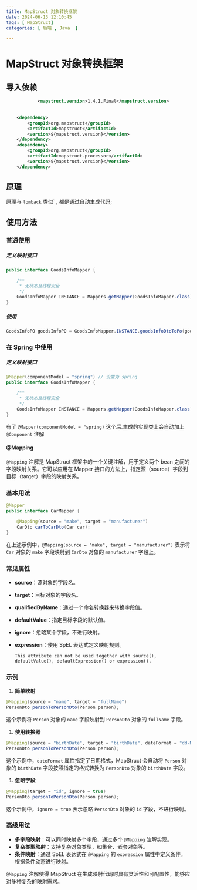 ```yaml
---
title: MapStruct 对象转换框架
date: 2024-06-13 12:10:45
tags: [ MapStruct]
categories: [ 后端 , Java  ]

---
```


# MapStruct 对象转换框架



## 导入依赖

```xml
            <mapstruct.version>1.4.1.Final</mapstruct.version>
    
    
    <dependency>
        <groupId>org.mapstruct</groupId>
        <artifactId>mapstruct</artifactId>
        <version>${mapstruct.version}</version>
    </dependency>
    <dependency>
        <groupId>org.mapstruct</groupId>
        <artifactId>mapstruct-processor</artifactId>
        <version>${mapstruct.version}</version>
    </dependency>
```

## 原理

原理与 `lomback` 类似` , 都是通过自动生成代码;

## 使用方法

### 普通使用

##### 定义映射接口

```java
public interface GoodsInfoMapper {

    /**
     * 无状态且线程安全
     */
    GoodsInfoMapper INSTANCE = Mappers.getMapper(GoodsInfoMapper.class);
}	
```

##### 使用

```java
GoodsInfoPO goodsInfoPO = GoodsInfoMapper.INSTANCE.goodsInfoDtoToPo(goodsInfoDTO);
```

### 在 Spring 中使用

##### 定义映射接口

```java
@Mapper(componentModel = "spring") // 设置为 spring
public interface GoodsInfoMapper {

    /**
     * 无状态且线程安全
     */
    GoodsInfoMapper INSTANCE = Mappers.getMapper(GoodsInfoMapper.class);
}	
```

有了 `@Mapper(componentModel = "spring)` 这个后.生成的实现类上会自动加上  `@Component` 注解



#### @Mapping

`@Mapping` 注解是 MapStruct 框架中的一个关键注解，用于定义两个 bean 之间的字段映射关系。它可以应用在 Mapper 接口的方法上，指定源（source）字段到目标（target）字段的映射关系。

### 基本用法

```java
@Mapper
public interface CarMapper {

    @Mapping(source = "make", target = "manufacturer")
    CarDto carToCarDto(Car car);
}
```

在上述示例中，`@Mapping(source = "make", target = "manufacturer")` 表示将 `Car` 对象的 `make` 字段映射到 `CarDto` 对象的 `manufacturer` 字段上。

### 常见属性

- **source**：源对象的字段名。

- **target**：目标对象的字段名。

- **qualifiedByName**：通过一个命名转换器来转换字段值。

- **defaultValue**：指定目标字段的默认值。

- **ignore**：忽略某个字段，不进行映射。

- **expression**：使用 SpEL 表达式定义映射规则。

  `This attribute can not be used together with source(), defaultValue(), defaultExpression() or expression().`

### 示例

1. **简单映射**

```java
@Mapping(source = "name", target = "fullName")
PersonDto personToPersonDto(Person person);
```

这个示例将 `Person` 对象的 `name` 字段映射到 `PersonDto` 对象的 `fullName` 字段。

1. **使用转换器**

```jaVA
@Mapping(source = "birthDate", target = "birthDate", dateFormat = "dd-MM-yyyy")
PersonDto personToPersonDto(Person person);
```

这个示例中，`dateFormat` 属性指定了日期格式，MapStruct 会自动将 `Person` 对象的 `birthDate` 字段按照指定的格式转换为 `PersonDto` 对象的 `birthDate` 字段。

1. **忽略字段**

```JAVA
@Mapping(target = "id", ignore = true)
PersonDto personToPersonDto(Person person);
```

这个示例中，`ignore = true` 表示忽略 `PersonDto` 对象的 `id` 字段，不进行映射。

### 高级用法

- **多字段映射**：可以同时映射多个字段，通过多个 `@Mapping` 注解实现。
- **复杂类型映射**：支持复杂对象类型，如集合、嵌套对象等。
- **条件映射**：通过 SpEL 表达式在 `@Mapping` 的 `expression` 属性中定义条件，根据条件动态进行映射。

`@Mapping` 注解使得 MapStruct 在生成映射代码时具有灵活性和可配置性，能够应对多种复杂的映射需求。
